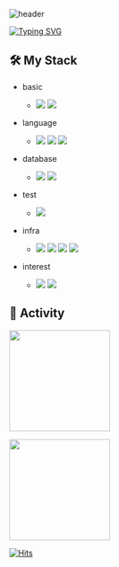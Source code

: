 ![header](https://capsule-render.vercel.app/api?type=waving&color=6994CDEE&text=&animation=twinkling&height=80)

[![Typing SVG](https://readme-typing-svg.demolab.com?font=Alkatra&weight=500&size=45&duration=4000&pause=3&color=6994CDEE&center=false&vCenter=false&multiline=true&repeat=true&width=1000&height=100&lines=Welcome+to+YoungSung's+GitHub!👋)](https://git.io/typing-svg)

<div align="left">
  
  
  ## 🛠️ My Stack
  
  - basic
    - <img src="https://img.shields.io/badge/Node.js-339933?style=flat-square&logo=node.js&logoColor=white"/> <img src="https://img.shields.io/badge/SpringBoot-6DB33F?style=flat-square&logo=SpringBoot&logoColor=white"/>
    
  - language
    - <img src="https://img.shields.io/badge/javascript-F7DF1E?style=flat-square&logo=javascript&logoColor=white"/> <img src="https://img.shields.io/badge/java-007396?style=flat-square&logo=java&logoColor=white"/> <img src="https://img.shields.io/badge/python-3776AB?style=flat-square&logo=python&logoColor=white"/>

  - database
    - <img src="https://img.shields.io/badge/mysql-4479A1?style=flat-square&logo=mysql&logoColor=white"/> <img src="https://img.shields.io/badge/oracle-F80000?style=flat-square&logo=oracle&logoColor=white"/>

  - test
    - <img src="https://img.shields.io/badge/jest-C21325?style=flat-square&logo=jest&logoColor=white"/>

  - infra
    - <img src="https://img.shields.io/badge/Amazon_AWS-232F3E?style=flat-square&logo=Amazon AWS&logoColor=white"/> <img src="https://img.shields.io/badge/rds-527FFF?style=flat-square&logo=amazon rds&logoColor=white"/> <img src="https://img.shields.io/badge/s3-569A31?style=flat-square&logo=Amazon S3&logoColor=white"/> <img src="https://img.shields.io/badge/ec2-FF9900?style=flat-square&logo=amazon ec2&logoColor=white"/>

  - interest
    - <img src="https://img.shields.io/badge/typescript-3178C6?style=flat-square&logo=typescript&logoColor=white"/> <img src="https://img.shields.io/badge/Nest.js-E0234E?style=flat-square&logo=nestjs&logoColor=white"/>

  ## 💪 Activity
  <p align="left">
    <img height="180em" src="https://github-readme-stats.vercel.app/api?username=wndudtjd&show_icons=true&theme=tokyonight">
  </p>
  <p align="left">
    <img height="180em" src="https://github-readme-stats.vercel.app/api/top-langs/?username=wndudtjd&layout=compact&color=olor=30,fad0c4,f&theme=tokyonight">
  </p>

  [![Hits](https://hits.seeyoufarm.com/api/count/incr/badge.svg?url=https%3A%2F%2Fgithub.com%2Fwndudtjd&count_bg=%2379C83D&title_bg=%23555555&icon=&icon_color=%23E7E7E7&title=GITHUB&edge_flat=false)](https://hits.seeyoufarm.com)
  
</div>


